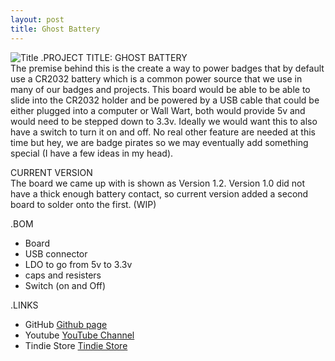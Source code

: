 ```yaml
---
layout: post
title: Ghost Battery
---
```


![Title](/images/xxxxxx.jpg)
.PROJECT TITLE: GHOST BATTERY <br>
The premise behind this is the create a way to power badges that by default use a CR2032 battery which is a common
power source that we use in many of our badges and projects. This board would be able to be able to slide into the CR2032 holder
and be powered by a USB cable that could be either plugged into a computer or Wall Wart, both would provide 5v and would need
to be stepped down to 3.3v. Ideally we would want this to also have a switch to turn it on and off. No real other feature are 
needed at this time but hey, we are badge pirates so we may eventually add something special (I have a few ideas in my head).

CURRENT VERSION <br>
The board we came up with is shown as Version 1.2. Version 1.0 did not have a thick enough battery contact, so current version
added a second board to solder onto the first. (WIP)

.BOM
- Board
- USB connector
- LDO to go from 5v to 3.3v
- caps and resisters
- Switch (on and Off)

.LINKS
- GitHub [Github page](https://github.com/BadgePiratesLLC)
- Youtube [YouTube Channel](https://www.youtube.com/channel/UCRVegJ2Y7m-8vIXnG0BIhyw/featured/) 
- Tindie Store [Tindie Store](https://www.tindie.com/stores/badgepirates/)
<br>

